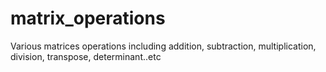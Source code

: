 # matrix_operations
Various matrices operations including addition, subtraction, multiplication, division, transpose, determinant..etc 
